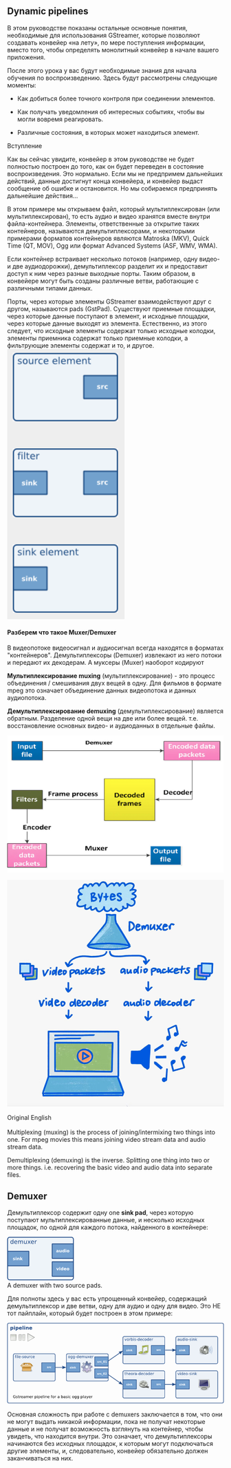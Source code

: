 ## Dynamic pipelines

В этом руководстве показаны остальные основные понятия, необходимые для использования GStreamer, которые позволяют создавать конвейер «на лету», по мере поступления информации, вместо того, чтобы определять монолитный конвейер в начале вашего приложения.

После этого урока у вас будут необходимые знания для начала обучения по воспроизведению. Здесь будут рассмотрены следующие моменты:

- Как добиться более точного контроля при соединении элементов.

- Как получать уведомления об интересных событиях, чтобы вы могли вовремя реагировать.

- Различные состояния, в которых может находиться элемент.

Вступление

Как вы сейчас увидите, конвейер в этом руководстве не будет полностью построен до того, как он будет переведен в состояние воспроизведения. Это нормально. Если мы не предпримем дальнейших действий, данные достигнут конца конвейера, и конвейер выдаст сообщение об ошибке и остановится. Но мы собираемся предпринять дальнейшие действия...  

В этом примере мы открываем файл, который мультиплексирован (или мультиплексирован), то есть аудио и видео хранятся вместе внутри файла-контейнера. Элементы, ответственные за открытие таких контейнеров, называются демультиплексорами, и некоторыми примерами форматов контейнеров являются Matroska (MKV), Quick Time (QT, MOV), Ogg или формат Advanced Systems (ASF, WMV, WMA).  

Если контейнер встраивает несколько потоков (например, одну видео- и две аудиодорожки), демультиплексор разделит их и предоставит доступ к ним через разные выходные порты. Таким образом, в конвейере могут быть созданы различные ветви, работающие с различными типами данных.  

Порты, через которые элементы GStreamer взаимодействуют друг с другом, называются pads (GstPad). Существуют приемные площадки, через которые данные поступают в элемент, и исходные площадки, через которые данные выходят из элемента. Естественно, из этого следует, что исходные элементы содержат только исходные колодки, элементы приемника содержат только приемные колодки, а фильтрующие элементы содержат и то, и другое.  
![](imgs/image_tutor_3.png)  

#### Разберем что такое Muxer/Demuxer

В видеопотоке видеосигнал и аудиосигнал всегда находятся в форматах "контейнеров". Демультиплексоры (Demuxer) извлекают из него потоки и передают их декодерам. А муксеры (Muxer) наоборот кодируют

**Мультиплексирование muxing** (мультиплексирование) - это процесс объединения / смешивания двух вещей в одну. Для фильмов в формате mpeg это означает объединение данных видеопотока и данных аудиопотока.

**Демультиплексирование demuxing** (демультиплексирование) является обратным. Разделение одной вещи на две или более вещей. т.е. восстановление основных видео- и аудиоданных в отдельные файлы.

![](imgs/muxer_demuxer.png)

![](imgs/demuxer.png)

Original English  
<br/>
Multiplexing (muxing) is the process of joining/intermixing two things into one. For mpeg movies this means joining video stream data and audio stream data.

Demultiplexing (demuxing) is the inverse. Splitting one thing into two or more things. i.e. recovering the basic video and audio data into separate files.
<br/>  

## Demuxer

Демультиплексор содержит одну  one **sink pad**, через которую поступают мультиплексированные данные, и несколько исходных площадок, по одной для каждого потока, найденного в контейнере:

![](imgs/demuxer_gstremer.png)  
A demuxer with two source pads.  

Для полноты здесь у вас есть упрощенный конвейер, содержащий демультиплексор и две ветви, одну для аудио и одну для видео. Это НЕ тот пайплайн, который будет построен в этом примере:

![](imgs/simple-player_gst.png)

Основная сложность при работе с demuxers заключается в том, что они не могут выдать никакой информации, пока не получат некоторые данные и не получат возможность взглянуть на контейнер, чтобы увидеть, что находится внутри. Это означает, что демультиплексоры начинаются без исходных площадок, к которым могут подключаться другие элементы, и, следовательно, конвейер обязательно должен заканчиваться на них.